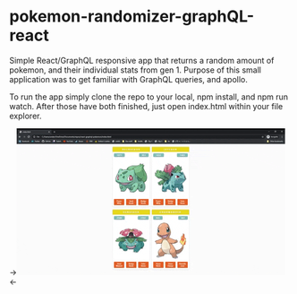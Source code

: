 # pokemon-randomizer-graphQL-react
Simple React/GraphQL responsive app that returns a random amount of pokemon, and their individual stats from gen 1. Purpose of this small application was to get familiar with GraphQL queries, and apollo.

To run the app simply clone the repo to your local, npm install, and npm run watch. After those have both finished, just open index.html within your file explorer. 

->![demo](demo.gif)<-
